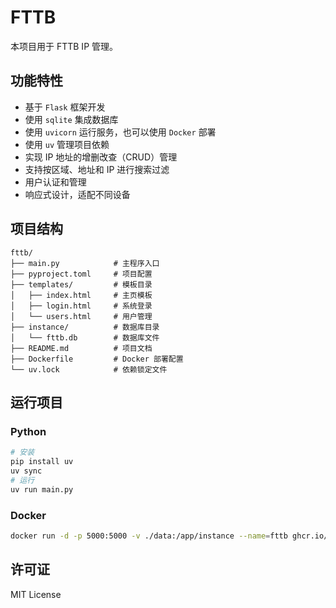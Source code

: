 # FTTB

本项目用于 FTTB IP 管理。

## 功能特性

- 基于 `Flask` 框架开发
- 使用 `sqlite` 集成数据库
- 使用 `uvicorn` 运行服务，也可以使用 `Docker` 部署
- 使用 `uv` 管理项目依赖
- 实现 IP 地址的增删改查（CRUD）管理
- 支持按区域、地址和 IP 进行搜索过滤
- 用户认证和管理
- 响应式设计，适配不同设备

## 项目结构

```
fttb/
├── main.py            # 主程序入口
├── pyproject.toml     # 项目配置
├── templates/         # 模板目录
│   ├── index.html     # 主页模板
│   ├── login.html     # 系统登录
│   └── users.html     # 用户管理
├── instance/          # 数据库目录
│   └── fttb.db        # 数据库文件
├── README.md          # 项目文档
├── Dockerfile         # Docker 部署配置
└── uv.lock            # 依赖锁定文件
```

## 运行项目

### Python

```bash
# 安装
pip install uv
uv sync
# 运行
uv run main.py
```

### Docker

```bash
docker run -d -p 5000:5000 -v ./data:/app/instance --name=fttb ghcr.io/winsphinx/fttb:latest
```

## 许可证

MIT License